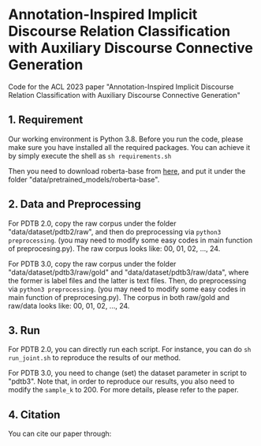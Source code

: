 # Annotation-Inspired Implicit Discourse Relation Classification with Auxiliary Discourse Connective Generation
Code for the ACL 2023 paper "Annotation-Inspired Implicit Discourse Relation Classification with Auxiliary Discourse Connective Generation"

## 1. Requirement
Our working environment is Python 3.8. Before you run the code, please make sure you have installed all the required packages. You can achieve it by simply execute the shell as `sh requirements.sh`

Then you need to download roberta-base from [here](https://huggingface.co/roberta-base/tree/main), and put it under the folder "data/pretrained_models/roberta-base".

## 2. Data and Preprocessing
For PDTB 2.0, copy the raw corpus under the folder "data/dataset/pdtb2/raw", and then do preprocessing via `python3 preprocessing`. (you may need to modify some easy codes in main function of preprocesing.py). The raw corpus looks like: 00, 01, 02, ..., 24.

For PDTB 3.0, copy the raw corpus under the folder "data/dataset/pdtb3/raw/gold" and "data/dataset/pdtb3/raw/data", where the former is label files and the latter is text files. Then, do preprocessing via `python3 preprocessing`. (you may need to modify some easy codes in main function of preprocesing.py). The corpus in both raw/gold and raw/data looks like: 00, 01, 02, ..., 24.

## 3. Run
For PDTB 2.0, you can directly run each script. For instance, you can do `sh run_joint.sh` to reproduce the results of our method.

For PDTB 3.0, you need to change (set) the dataset parameter in script to "pdtb3". Note that, in order to reproduce our results, you also need to modify the `sample_k` to 200. For more details, please refer to the paper.

## 4. Citation
You can cite our paper through:
